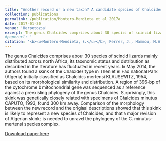 ```yaml
---
title: "Another record or a new taxon? A candidate species of Chalcides Laurenti, 1768, in North Africa (Squamata: Sauria: Scincidae)"
collection: publications
permalink: /publication/Montero-Mendieta_et_al_2017a
date: 2017-01-30
venue: 'Herpetozoa'
excerpt: The genus Chalcides comprises about 30 species of scincid lizards mainly distributed across north Africa, its taxonomic status and distribution as described in the literature has fluctuated in recent years. In May 2014, the authors found a skink of the Chalcides type in Théniet el Had national Park (Algeria) initially classified as Chalcides mertensi KLAUSEWITZ, 1954, based on its morphological similarity and distribution. A region of 396-bp of the cytochrome b mitochondrial gene was sequenced ...
#paperurl: ''
citation: '<b><u>Montero-Mendieta, S.</u></b>, Ferrer, J., Hammou, M.A., Dahmani, W., Sanuy, D., Camarasa, S. (2017a). Another record or a new taxon? A candidate species of Chalcides Laurenti, 1768, in North Africa (Squamata: Sauria: Scincidae). <i>Herpetozoa</i>, 29(3/4): 155-161'
---
```

The genus Chalcides comprises about 30 species of scincid lizards mainly distributed across north Africa, its taxonomic status and distribution as described in the literature has fluctuated in recent years. In May 2014, the authors found a skink of the Chalcides type in Théniet el Had national Park (Algeria) initially classified as Chalcides mertensi KLAUSEWITZ, 1954, based on its morphological similarity and distribution. A region of 396-bp of the cytochrome b mitochondrial gene was sequenced as a reference against a preexisting phylogeny of the genus Chalcides. Surprisingly, this skink was genetically closely related with specimens of Chalcides minutus CAPUTO, 1993, found 300 km away. Comparison of the morphology between the new record and the original descriptions showed that this skink is likely to represent a new species of Chalcides, and that a major revision of Algerian skinks is needed to unravel the phylogeny of the C. minutus-mertensi species complex.

[Download paper here](https://santiagomonteromendieta.github.io/files/Montero-Mendieta_et_al_2017a.pdf)
